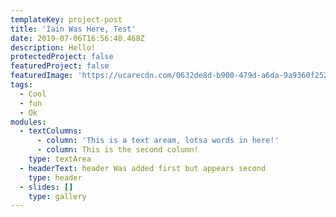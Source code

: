 ```yaml
---
templateKey: project-post
title: 'Iain Was Here, Test'
date: 2019-07-06T16:56:48.468Z
description: Hello!
protectedProject: false
featuredProject: false
featuredImage: 'https://ucarecdn.com/0632de8d-b900-479d-a6da-9a9360f252c7/'
tags:
  - Cool
  - fun
  - Ok
modules:
  - textColumns:
      - column: 'This is a text aream, lotsa words in here!'
      - column: This is the second column!
    type: textArea
  - headerText: header Was added first but appears second
    type: header
  - slides: []
    type: gallery
---
```


